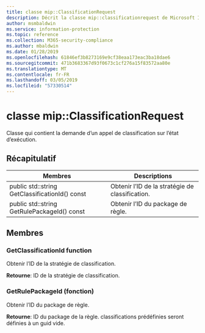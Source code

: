 ```yaml
---
title: classe mip::ClassificationRequest
description: Décrit la classe mip::classificationrequest de Microsoft Information Protection (MIP) SDK.
author: msmbaldwin
ms.service: information-protection
ms.topic: reference
ms.collection: M365-security-compliance
ms.author: mbaldwin
ms.date: 01/28/2019
ms.openlocfilehash: 61846ef3b8273169e9cf38eaa173eac3ba18dae6
ms.sourcegitcommit: 471b3683367d93f0673c1cf276a15f83572aa80e
ms.translationtype: MT
ms.contentlocale: fr-FR
ms.lasthandoff: 03/05/2019
ms.locfileid: "57330514"
---
```

# <a name="class-mipclassificationrequest"></a>classe mip::ClassificationRequest 
Classe qui contient la demande d’un appel de classification sur l’état d’exécution.
  
## <a name="summary"></a>Récapitulatif
 Membres                        | Descriptions                                
--------------------------------|---------------------------------------------
public std::string GetClassificationId() const  |  Obtenir l’ID de la stratégie de classification.
public std::string GetRulePackageId() const  |  Obtenir l’ID du package de règle.
  
## <a name="members"></a>Membres
  
### <a name="getclassificationid-function"></a>GetClassificationId function
Obtenir l’ID de la stratégie de classification.

  
**Retourne**: ID de la stratégie de classification.
  
### <a name="getrulepackageid-function"></a>GetRulePackageId (fonction)
Obtenir l’ID du package de règle.

  
**Retourne**: ID du package de la règle. classifications prédéfinies seront définies à un guid vide.
